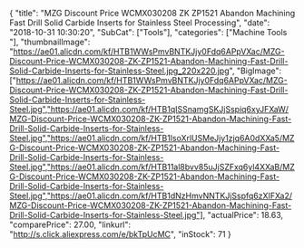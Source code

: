 {
	"title": "MZG Discount Price WCMX030208 ZK ZP1521 Abandon Machining Fast Drill Solid Carbide Inserts for Stainless Steel Processing",
	"date": "2018-10-31 10:30:20",
	"SubCat": ["Tools"],
	"categories": ["Machine Tools "],
	"thumbnailImage": "https://ae01.alicdn.com/kf/HTB1WWsPmvBNTKJjy0Fdq6APpVXac/MZG-Discount-Price-WCMX030208-ZK-ZP1521-Abandon-Machining-Fast-Drill-Solid-Carbide-Inserts-for-Stainless-Steel.jpg_220x220.jpg",
	"BigImage": ["https://ae01.alicdn.com/kf/HTB1WWsPmvBNTKJjy0Fdq6APpVXac/MZG-Discount-Price-WCMX030208-ZK-ZP1521-Abandon-Machining-Fast-Drill-Solid-Carbide-Inserts-for-Stainless-Steel.jpg","https://ae01.alicdn.com/kf/HTB1qISSnamgSKJjSspiq6xyJFXaW/MZG-Discount-Price-WCMX030208-ZK-ZP1521-Abandon-Machining-Fast-Drill-Solid-Carbide-Inserts-for-Stainless-Steel.jpg","https://ae01.alicdn.com/kf/HTB1lsoXrlUSMeJjy1zjq6A0dXXa5/MZG-Discount-Price-WCMX030208-ZK-ZP1521-Abandon-Machining-Fast-Drill-Solid-Carbide-Inserts-for-Stainless-Steel.jpg","https://ae01.alicdn.com/kf/HTB11al8bvv85uJjSZFxq6yl4XXaB/MZG-Discount-Price-WCMX030208-ZK-ZP1521-Abandon-Machining-Fast-Drill-Solid-Carbide-Inserts-for-Stainless-Steel.jpg","https://ae01.alicdn.com/kf/HTB1dNzHmvNNTKJjSspfq6zXIFXa2/MZG-Discount-Price-WCMX030208-ZK-ZP1521-Abandon-Machining-Fast-Drill-Solid-Carbide-Inserts-for-Stainless-Steel.jpg"],
	"actualPrice": 18.63,
	"comparePrice": 27.00,
	"linkurl": "http://s.click.aliexpress.com/e/bkTpUcMC",
	"inStock": 71
}
